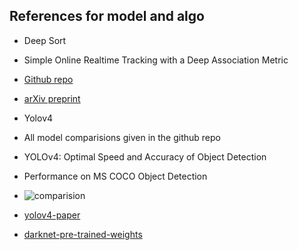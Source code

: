 ## References for model and algo
- Deep Sort
 - Simple Online Realtime Tracking with a Deep Association Metric
 - [Github repo](https://github.com/nwojke/deep_sort)  
 - [arXiv preprint](https://arxiv.org/abs/1703.07402)

- Yolov4
 - All model comparisions given in the github repo
 - YOLOv4: Optimal Speed and Accuracy of Object Detection
 - Performance on MS COCO Object Detection
 - ![comparision](https://user-images.githubusercontent.com/4096485/82835867-f1c62380-9ecd-11ea-9134-1598ed2abc4b.png)
 - [yolov4-paper](https://arxiv.org/abs/2004.10934)
 - [darknet-pre-trained-weights](https://github.com/AlexeyAB/darknet)